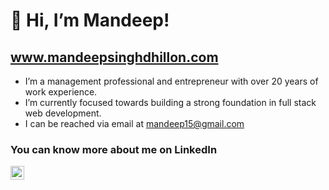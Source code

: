 # 👋 Hi, I’m Mandeep!
## www.mandeepsinghdhillon.com

- I’m a management professional and entrepreneur with over 20 years of work experience.
- I’m currently focused towards building a strong foundation in full stack web development.
- I can be reached via email at mandeep15@gmail.com

### You can know more about me on LinkedIn <a href="https://www.linkedin.com/in/mandeep-singh-dhillon/">
  <img align="justify" alt="Mandeep's LinkedIN" width="22px" src="https://raw.githubusercontent.com/peterthehan/peterthehan/master/assets/linkedin.svg" />
</a>

<!---
mandeep1580/mandeep1580 is a ✨ special ✨ repository because its `README.md` (this file) appears on your GitHub profile.
You can click the Preview link to take a look at your changes.
--->
